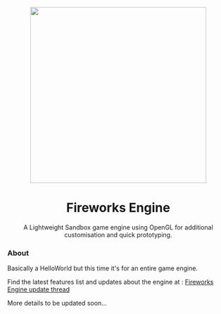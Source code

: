 <p align="center">
  <img width=400" src="https://github.com/Pikachuxxxx/Fireworks-Engine/blob/master/fireworks%20logo.png">
</p>
<h1 align="center"> Fireworks Engine </h1>

<p align="center">
A Lightweight Sandbox game engine using OpenGL for additional customisation and quick prototyping.
</p>

### About
Basically a HelloWorld but this time it's for an entire game engine.

Find the latest features list and updates about the engine at : [Fireworks Engine update thread](https://twitter.com/GameGraphicsGuy/status/1300449455733239808)


More details to be updated soon...

